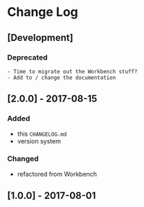 # Change Log
<!--
## Guiding Principles

- Changelogs are for humans, not machines. 
- There should be an entry for every single version.
- The same types of changes should be grouped.
- Versions and sections should be linkable.
- The latest version comes first.
- The release date of each versions is displayed.
- Mention whether you follow Semantic Versioning.

## Types of changes

- `Added` for new features.
- `Changed` for changes in existing functionality.
- `Deprecated` for soon-to-be removed features.
- `Removed` for now removed features.
- `Fixed` for any bug fixes.
- `Security` in case of vulnerabilities. 
-->

## [Development]
### Deprecated
    - Time to migrate out the Workbench stuff?
    - Add to / change the documentation
    
## [2.0.0] - 2017-08-15
### Added
- this `CHANGELOG.md`
- version system

### Changed
- refactored from Workbench

## [1.0.0] - 2017-08-01